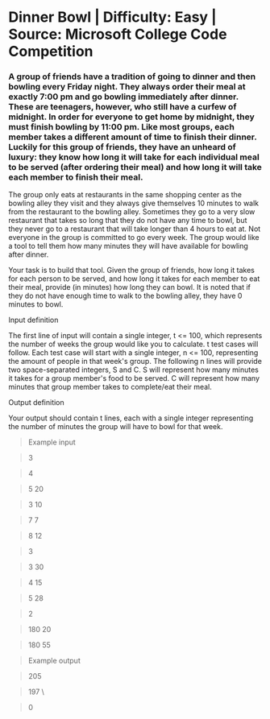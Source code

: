 # Dinner Bowl | Difficulty: Easy  |  Source: Microsoft College Code Competition

### A group of friends have a tradition of going to dinner and then bowling every Friday night. They always order their meal at exactly 7:00 pm and go bowling immediately after dinner. These are teenagers, however, who still have a curfew of midnight. In order for everyone to get home by midnight, they must finish bowling by 11:00 pm. Like most groups, each member takes a different amount of time to finish their dinner. Luckily for this group of friends, they have an unheard of luxury: they know how long it will take for each individual meal to be served (after ordering their meal) and how long it will take each member to finish their meal.

The group only eats at restaurants in the same shopping center as the bowling alley they visit and they always give themselves 10 minutes to walk from the restaurant to the bowling alley. Sometimes they go to a very slow restaurant that takes so long that they do not have any time to bowl, but they never go to a restaurant that will take longer than 4 hours to eat at. Not everyone in the group is committed to go every week. The group would like a tool to tell them how many minutes they will have available for bowling after dinner.

Your task is to build that tool. Given the group of friends, how long it takes for each person to be served, and how long it takes for each member to eat their meal, provide (in minutes) how long they can bowl. It is noted that if they do not have enough time to walk to the bowling alley, they have 0 minutes to bowl.

Input definition

The first line of input will contain a single integer, t <= 100, which represents the number of weeks the group would like you to calculate. t test cases will follow. Each test case will start with a single integer, n <= 100, representing the amount of people in that week's group. The following n lines will provide two space-separated integers, S and C. S will represent how many minutes it takes for a group member's food to be served. C will represent how many minutes that group member takes to complete/eat their meal.

Output definition

Your output should contain t lines, each with a single integer representing the number of minutes the group will have to bowl for that week.

> Example input

> 3

> 4

> 5 20

> 3 10

> 7 7

> 8 12

> 3

> 3 30

> 4 15

> 5 28

> 2

> 180 20

> 180 55

> Example output

> 205

> 197 \\

> 0
